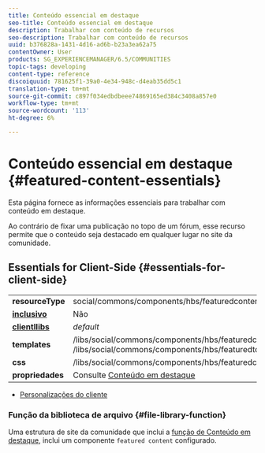 ```yaml
---
title: Conteúdo essencial em destaque
seo-title: Conteúdo essencial em destaque
description: Trabalhar com conteúdo de recursos
seo-description: Trabalhar com conteúdo de recursos
uuid: b376828a-1431-4d16-ad6b-b23a3ea62a75
contentOwner: User
products: SG_EXPERIENCEMANAGER/6.5/COMMUNITIES
topic-tags: developing
content-type: reference
discoiquuid: 781625f1-39a0-4e34-948c-d4eab35dd5c1
translation-type: tm+mt
source-git-commit: c897f034edbdbeee74869165ed384c3408a857e0
workflow-type: tm+mt
source-wordcount: '113'
ht-degree: 6%

---
```



# Conteúdo essencial em destaque {#featured-content-essentials}

Esta página fornece as informações essenciais para trabalhar com conteúdo em destaque.

Ao contrário de fixar uma publicação no topo de um fórum, esse recurso permite que o conteúdo seja destacado em qualquer lugar no site da comunidade.


## Essentials for Client-Side {#essentials-for-client-side}

<table>
 <tbody>
  <tr>
   <td> <strong>resourceType</strong></td>
   <td>social/commons/components/hbs/featuredcontent</td>
  </tr>
  <tr>
   <td> <a href="scf.md#add-or-include-a-communities-component"><strong>inclusivo</strong></a></td>
   <td>Não</td>
  </tr>
  <tr>
   <td> <a href="clientlibs.md"><strong>clientllibs</strong></a></td>
   <td> <i>default</i></td>
  </tr>
  <tr>
   <td> <strong>templates</strong></td>
   <td> /libs/social/commons/components/hbs/featuredcontent/featuredcontent.hbs<br /> /libs/social/commons/components/hbs/featuredtopic/featuredtopic.hbs</td>
  </tr>
  <tr>
   <td> <strong>css</strong></td>
   <td> /libs/social/commons/components/hbs/featuredcontent/clientlibs/featuredcontent.css</td>
  </tr>
  <tr>
   <td><strong> propriedades</strong></td>
   <td>Consulte <a href="featured.md">Conteúdo em destaque</a></td>
  </tr>
 </tbody>
</table>

* [Personalizações do cliente](client-customize.md)

### Função da biblioteca de arquivo {#file-library-function}

Uma estrutura de site da comunidade que inclui a [função de Conteúdo em destaque](functions.md#featured-content-function), inclui um componente `featured content` configurado.
